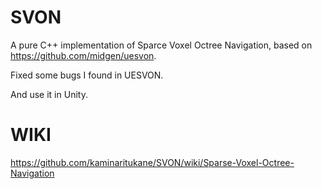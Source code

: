 # SVON
A pure C++ implementation of Sparce Voxel Octree Navigation, based on https://github.com/midgen/uesvon.

Fixed some bugs I found in UESVON.

And use it in Unity.

# WIKI
https://github.com/kaminaritukane/SVON/wiki/Sparse-Voxel-Octree-Navigation
